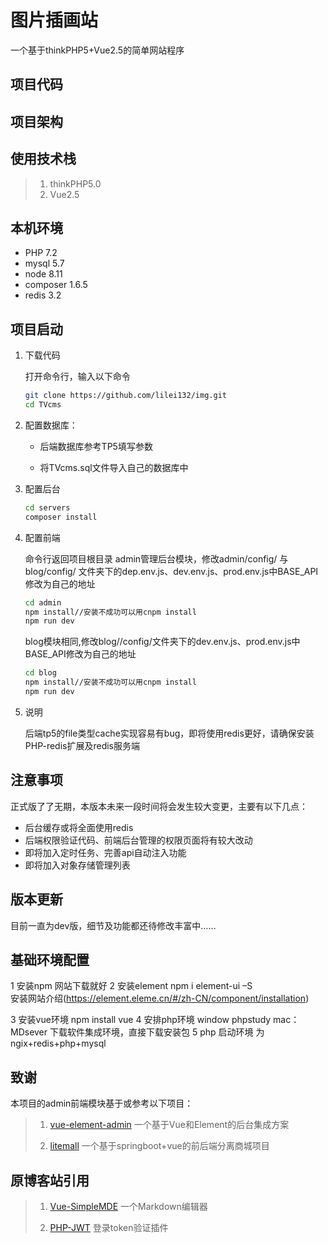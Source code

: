 # 图片插画站

一个基于thinkPHP5+Vue2.5的简单网站程序



 



## 项目代码

## 项目架构  

## 使用技术栈

> 1. thinkPHP5.0
> 2. Vue2.5
> 

## 本机环境
* PHP 7.2
* mysql 5.7
* node 8.11
* composer 1.6.5
* redis 3.2

## 项目启动

1. 下载代码

    打开命令行，输入以下命令
    ```bash
    git clone https://github.com/lilei132/img.git
    cd TVcms
    ```
    
2. 配置数据库：
    * 后端数据库参考TP5填写参数

    * 将TVcms.sql文件导入自己的数据库中


3. 配置后台

    ```bash
    cd servers
    composer install
    ```
    
4. 配置前端

    命令行返回项目根目录
	admin管理后台模块，修改admin/config/ 与 blog/config/ 文件夹下的dep.env.js、dev.env.js、prod.env.js中BASE_API修改为自己的地址
    ```bash
	cd admin
    npm install//安装不成功可以用cnpm install
    npm run dev
    ```
    blog模块相同,修改blog//config/文件夹下的dev.env.js、prod.env.js中BASE_API修改为自己的地址
	```bash
	cd blog
    npm install//安装不成功可以用cnpm install
    npm run dev
	```
    
5. 说明
   
   后端tp5的file类型cache实现容易有bug，即将使用redis更好，请确保安装PHP-redis扩展及redis服务端

## 注意事项

正式版了了无期，本版本未来一段时间将会发生较大变更，主要有以下几点：

* 后台缓存或将全面使用redis
* 后端权限验证代码、前端后台管理的权限页面将有较大改动
* 即将加入定时任务、完善api自动注入功能
* 即将加入对象存储管理列表

## 版本更新

目前一直为dev版，细节及功能都还待修改丰富中……


## 基础环境配置
1   安装npm    网站下载就好
2   安装element   npm i element-ui –S  
    安装网站介绍(https://element.eleme.cn/#/zh-CN/component/installation)

3   安装vue环境 npm install vue
4   安排php环境 window phpstudy  mac：MDsever 下载软件集成环境，直接下载安装包
5   php 启动环境 为 ngix+redis+php+mysql



## 致谢

本项目的admin前端模块基于或参考以下项目：
> 1. [vue-element-admin](https://github.com/PanJiaChen/vue-element-admin)
> 一个基于Vue和Element的后台集成方案
> 
> 2. [litemall](https://github.com/linlinjava/litemall)
>一个基于springboot+vue的前后端分离商城项目
>


## 原博客站引用

> 1. [Vue-SimpleMDE](https://github.com/F-loat/vue-simplemde)
>一个Markdown编辑器
>
> 2. [PHP-JWT](https://packagist.org/packages/firebase/php-jwt)
>登录token验证插件

